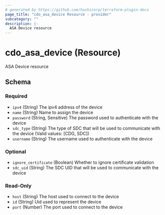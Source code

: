 ```yaml
---
# generated by https://github.com/hashicorp/terraform-plugin-docs
page_title: "cdo_asa_device Resource - provider"
subcategory: ""
description: |-
  ASA Device resource
---
```


# cdo_asa_device (Resource)

ASA Device resource



<!-- schema generated by tfplugindocs -->
## Schema

### Required

- `ipv4` (String) The ipv4 address of the device
- `name` (String) Name to assign the device
- `password` (String, Sensitive) The password used to authenticate with the device
- `sdc_type` (String) The type of SDC that will be used to communicate with the device (Valid values: [CDG, SDC])
- `username` (String) The username used to authenticate with the device

### Optional

- `ignore_certificate` (Boolean) Whether to ignore certificate validation
- `sdc_uid` (String) The SDC UID that will be used to communicate with the device

### Read-Only

- `host` (String) The host used to connect to the device
- `id` (String) Uid used to represent the device
- `port` (Number) The port used to connect to the device
